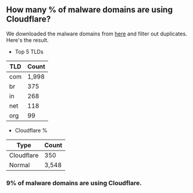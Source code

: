 ## How many % of malware domains are using Cloudflare?


We downloaded the malware domains from [here](https://urlhaus.abuse.ch) and filter out duplicates.
Here's the result.


[//]: # (start replacement)


- Top 5 TLDs

| TLD | Count |
| --- | --- |
| com | 1,998 |
| br | 375 |
| in | 268 |
| net | 118 |
| org | 99 |


- Cloudflare %

| Type | Count |
| --- | --- |
| Cloudflare | 350 |
| Normal | 3,548 |


### 9% of malware domains are using Cloudflare.